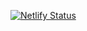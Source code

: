 [![Netlify Status](https://api.netlify.com/api/v1/badges/af2a2f20-bb4d-48a6-bbe9-18592fcd64bd/deploy-status)](https://app.netlify.com/sites/cbcnews/deploys)
